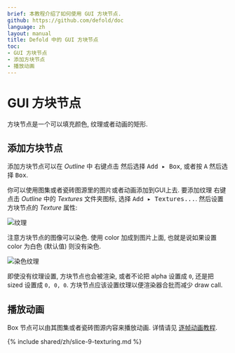 ```yaml
---
brief: 本教程介绍了如何使用 GUI 方块节点.
github: https://github.com/defold/doc
language: zh
layout: manual
title: Defold 中的 GUI 方块节点
toc:
- GUI 方块节点
- 添加方块节点
- 播放动画
---
```


# GUI 方块节点

方块节点是一个可以填充颜色, 纹理或者动画的矩形.

## 添加方块节点

添加方块节点可以在 *Outline* 中 <kbd>右键点击</kbd> 然后选择 <kbd>Add ▸ Box</kbd>, 或者按 <kbd>A</kbd> 然后选择 <kbd>Box</kbd>.

你可以使用图集或者瓷砖图源里的图片或者动画添加到GUI上去. 要添加纹理 <kbd>右键点击</kbd>  *Outline* 中的 *Textures* 文件夹图标, 选择 <kbd>Add ▸ Textures...</kbd>. 然后设置方块节点的 *Texture* 属性:

![纹理](/manuals/images/gui-box/create.png)

注意方块节点的图像可以染色. 使用 color 加成到图片上面, 也就是说如果设置 color 为白色 (默认值) 则没有染色.

![染色纹理](/manuals/images/gui-box/tinted.png)

即使没有纹理设置, 方块节点也会被渲染, 或者不论把 alpha 设置成 `0`, 还是把 sized 设置成 `0, 0, 0`. 方块节点应该设置纹理以便渲染器合批而减少 draw call.

## 播放动画

Box 节点可以由其图集或者瓷砖图源内容来播放动画. 详情请见 [逐帧动画教程](/zh/manuals/flipbook-animation).

{% include shared/zh/slice-9-texturing.md %}